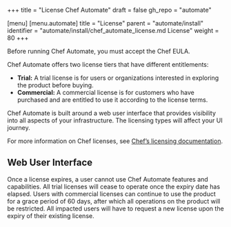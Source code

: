 +++
title = "License Chef Automate"
draft = false
gh_repo = "automate"

[menu]
  [menu.automate]
    title = "License"
    parent = "automate/install"
    identifier = "automate/install/chef_automate_license.md License"
    weight = 80
+++

Before running Chef Automate, you must accept the Chef EULA.

Chef Automate offers two license tiers that have different entitlements:

* **Trial:** A trial license is for users or organizations interested in exploring the product before buying.
* **Commercial:** A commercial license is for customers who have purchased and are entitled to use it according to the license terms.

Chef Automate is built around a web user interface that provides visibility into all aspects of your infrastructure. The licensing types will affect your UI journey.

For more information on Chef licenses, see [Chef’s licensing documentation](https://docs.chef.io/licensing/).

## Web User Interface




Once a license expires, a user cannot use Chef Automate features and capabilities. All trial licenses will cease to operate once the expiry date has elapsed. Users with commercial licenses can continue to use the product for a grace period of 60 days, after which all operations on the product will be restricted. All impacted users will have to request a new license upon the expiry of their existing license.
